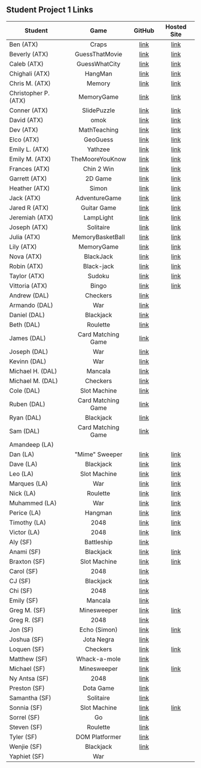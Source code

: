 ## Student Project 1 Links

| Student | Game | GitHub | Hosted Site |
|---|:---:|:---:|:---:|
| Ben (ATX) | Craps | [link](https://github.com/ManliestBen/Craps) | [link](http://crappy-craps.surge.sh/) |
| Beverly (ATX) | GuessThatMovie | [link](https://github.com/beverlyosoria/Unit-1-Project) | [link](http://moviegame.surge.sh/) |
| Caleb (ATX) | GuessWhatCity | [link](https://github.com/snsaleh1/GAProject1) | [link](https://rep-your-city-ga19.surge.sh) |
| Chighali (ATX) | HangMan | [link](https://github.com/ChighaliMknss/Unit-One-Project) | [link](https://chighalimknss.github.io/Unit-One-Project/) |
| Chris M. (ATX) | Memory | [link](https://github.com/mayfielc/Unit-1-Project.git) | [link](https://dendecardgame.surge.sh/) |
| Christopher P. (ATX) | MemoryGame | [link](https://github.com/600rrchris/Unit-1-project.git) | [link](http://damaging-class.surge.sh/) |
| Conner (ATX) | SlidePuzzle | [link](https://github.com/ConnerMcCabe/project1) | [link](http://stressedofficeguy.surge.sh/) |
| David (ATX) | omok | [link](https://github.com/eyybaebae/omok) | [link](http://direful-notebook.surge.sh/) |
| Dev (ATX) | MathTeaching | [link](https://github.com/Dev-94/unit1_project) | [link](https://dev-94.github.io/unit1_project/) |
| Elco (ATX) | GeoGuess | [link](https://github.com/eag58914/2048_project) | [link](http://kindhearted-use.surge.sh ) |
| Emily L. (ATX) | Yathzee | [link](https://github.com/emgrebe/Yahtzee-Game) | [link](https://github.com/emgrebe/Yahtzee-Game/tree/gh-pages) |
| Emily M. (ATX) | TheMooreYouKnow | [link](https://github.com/efm0004/the-moore-you-know.git) | [link](http://anxious-spark.surge.sh/) |
| Frances (ATX) | Chin 2 Win | [link](https://github.com/fcancio/chin2win) | [link](https://fcancio.github.io/chin2win/) |
| Garrett (ATX) | 2D Game | [link](https://github.com/garryc5/TetrisGame) | [link](https://garryc5.github.io/TetrisGame/) |
| Heather (ATX) | Simon | [link](https://github.com/MetaHeather/Unit1Project) | [link](https://hnesimon.surge.sh/) |
| Jack (ATX) | AdventureGame | [link](https://github.com/Jground-33/Adventure-Game) | [link](https://jground-33.github.io/Adventure-Game/) |
| Jared R (ATX) | Guitar Game | [link](https://github.com/jrodriguez082046/Unit-1-Project-.git) | [link](http://pedal-zone.surge.sh/) |
| Jeremiah (ATX) | LampLight | [link](https://github.com/JMHGZ/unit1-project) | [link](https://jmhgz.github.io/unit1-project/) |
| Joseph (ATX) | Solitaire | [link](https://github.com/SleepyJosus/Solitaire) | [link](https://sleepyjosus.github.io/Solitaire/) |
| Julia (ATX) | MemoryBasketBall | [link](https://github.com/julia-nichole/unit-1-game) | [link](http://unit-1-nba.surge.sh) |
| Lily (ATX) | MemoryGame | [link](https://github.com/lilymbest/Unit-1-Project) | [link](https://lilymbest.github.io/Unit-1-Project/) |
| Nova (ATX) | BlackJack | [link](https://github.com/nhasley/Black-Jack-) | [link](http://novahasleyblackjack.surge.sh/) |
| Robin (ATX) | Black-jack | [link](https://github.com/robified/unit-1-project) | [link](https://robified.github.io/unit-1-project/) |
| Taylor (ATX) | Sudoku | [link](https://github.com/tlacerte/Sudoku---JS-HTML-CSS) | [link](http://taylor-sudoku.surge.sh/) |
| Vittoria (ATX) | Bingo | [link](https://github.com/vittoriaerdem/project1) | [link](https://vittoriaerdem.github.io/bingo-game/) |
| Andrew (DAL) | Checkers | [link](https://github.com/atheismann/checkers/tree/development/) |  |
| Armando (DAL) | War | [link](https://github.com/Drag49487Jr/War-Game) |  |
| Daniel (DAL) | Blackjack | [link](https://github.com/dc3430/BlackJack) |  |
| Beth (DAL) | Roulette | [link](https://github.com/bethsmith0623/Roulette) |  |
| James (DAL) | Card Matching Game | [link](https://github.com/newmediarecordings/myproject1) |  |
| Joseph (DAL) | War | [link](https://github.com/Jhunted/myproject1) |  |
| Kevinn (DAL) | War | [link](https://github.com/kevinnarbas/war-game-project1) |  |
| Michael H. (DAL) | Mancala | [link](https://github.com/mhinte91/ProjectOne) |  |
| Michael M. (DAL) | Checkers | [link](https://github.com/Mad-Hatter-1865/Checkers) |  |
| Cole (DAL) | Slot Machine | [link](https://github.com/41Holmes41/myproject1) |  |
| Ruben (DAL) | Card Matching Game | [link](https://github.com/rcaceres1/MatchingGame1) |  |
| Ryan (DAL) | Blackjack | [link](https://github.com/RyanPGeorge/project1-blackjack) |  |
| Sam (DAL) | Card Matching Game | [link](https://github.com/samiduara/card-matching-game) |  |
| Amandeep (LA) |  |  |  |
| Dan (LA) | "Mime" Sweeper | [link](https://github.com/seagrendaniel/Mime-Sweeper) | [link](https://seagrendaniel.github.io/Mime-Sweeper/) |
| Dave (LA) | Blackjack | [link](https://github.com/davekoncsol/black-jack) | [link](https://davekoncsol.github.io/black-jack/) |
| Leo (LA) | Slot Machine | [link](https://github.com/leonelRos/Slot-machine) | [link](https://leonelros.github.io/Slot-machine/) |
| Marques (LA) | War | [link](https://github.com/Mjsmith30/game-of-war) | [link](https://mjsmith30.github.io/game-of-war/) |
| Nick (LA) | Roulette | [link](https://github.com/nbai123/Roulette) | [link](https://nbai123.github.io/Roulette/) |
| Muhammed (LA) | War | [link](https://github.com/qadanm) | [link](https://qadanm.github.io/war-game/) |
| Perice (LA) | Hangman | [link](https://github.com/perice-pope/hangman) | [link](https://perice-pope.github.io/hangman/) |
| Timothy (LA) | 2048 | [link](https://github.com/TimCross1994/2048-Game) | [link](https://timcross1994.github.io/2048-Game/) |
| Victor (LA) | 2048 | [link](https://github.com/TimeForZeros/Game-2048) | [link](https://timeforzeros.github.io/Game-2048/) |
| Aly (SF) | Battleship | [link](https://github.com/alynguyen/battle-ship) |  |
| Anami (SF) | Blackjack | [link](https://github.com/anami-sf/blackjack-v2) | [link](https://anami-sf.github.io/blackjack-v2/) |
| Braxton (SF) | Slot Machine | [link](https://github.com/codenerd21/Slot-Machine.git) | [link](https://codenerd21.github.io/Slot-Machine/) |
| Carol (SF) | 2048 | [link](https://github.com/carolsand/TwentyFoutyEight) |  |
| CJ (SF) | Blackjack | [link](https://github.com/cjs83/blackjack) |  |
| Chi (SF) | 2048 | [link](https://github.com/Chi37/2048) |  |
| Emily (SF) | Mancala | [link](https://github.com/emilyc729/mancala) |  |
| Greg M. (SF) | Minesweeper | [link](https://github.com/g-merrill/minesweeper) | [link](g-merrill.github.io/minesweeper/) |
| Greg R. (SF) | 2048 | [link](https://github.com/franics925/2048) |  |
| Jon (SF) | Echo (Simon) | [link](https://github.com/simpleCodify/Project-Echo) | [link](https://simplecodify.github.io/Project-Echo/) |
| Joshua (SF) | Jota Negra | [link](https://github.com/jusselman/jotaNegra) |  |
| Loquen (SF) | Checkers | [link](https://github.com/Loquen/checkers) | [link](https://loquen.github.io/checkers/) |
| Matthew (SF) | Whack-a-mole | [link](https://github.com/mrobin88/Wack-a-mole) |  |
| Michael (SF) | Minesweeper | [link](https://github.com/mihof/minesweeper-project) | [link](https://mihof.github.io/minesweeper-project/) |
| Ny Antsa (SF) | 2048 | [link](https://github.com/NyAntsaR/2048_Game) |  |
| Preston (SF) | Dota Game | [link](https://github.com/prestonhom/DotaGame) |  |
| Samantha (SF) | Solitaire | [link](https://github.com/Samantha2233/Solitaire) |  |
| Sonnia (SF) | Slot Machine | [link](https://github.com/brownbugz/slotmachine) | [link](https://brownbugz.github.io/slotmachine/) |
| Sorrel (SF) | Go | [link](https://github.com/sorrelbri/browser-go) |  |
| Steven (SF) | Roulette | [link](https://git.generalassemb.ly/ssotosf/roulette_game) |  |
| Tyler (SF) | DOM Platformer | [link](https://github.com/tvilla0000/Project-1) |  |
| Wenjie (SF) | Blackjack | [link](https://github.com/wenwenkp/black-jack) |  |
| Yaphiet (SF) | War |  |  |
